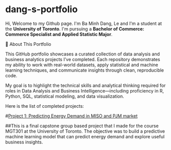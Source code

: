 # dang-s-portfolio

Hi, Welcome to my Github page. I'm Ba Minh Dang, Le and I'm a student at the **University of Toronto**. I'm pursuing a **Bachelor of Commerce: Commerce Specialist and Applied Statistic Major**.

🎯 About This Portfolio

This GitHub portfolio showcases a curated collection of data analysis and business analytics projects I’ve completed. Each repository demonstrates my ability to work with real-world datasets, apply statistical and machine learning techniques, and communicate insights through clean, reproducible code.

My goal is to highlight the technical skills and analytical thinking required for roles in Data Analysis and Business Intelligence—including proficiency in R, Python, SQL, statistical modeling, and data visualization.

Here is the list of completed projects:

#[Project 1: Predicting Energy Demand in MISO and PJM market](https://dannyle1234.github.io/Predicting-Energy-Demand)

##This is a final capstone group based project that I made for the course MGT301 at the University of Toronto. The objective was to build a predictive machine learning model that can predict energy demand and explore useful business insights.
